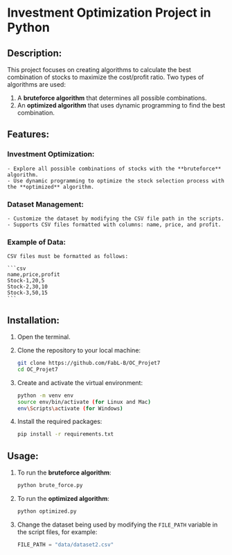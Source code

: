 # Investment Optimization Project in Python

## Description:

This project focuses on creating algorithms to calculate the best combination of stocks to maximize the cost/profit ratio. Two types of algorithms are used:
1. A **bruteforce algorithm** that determines all possible combinations.
2. An **optimized algorithm** that uses dynamic programming to find the best combination.

## Features:
### Investment Optimization:

    - Explore all possible combinations of stocks with the **bruteforce** algorithm.
    - Use dynamic programming to optimize the stock selection process with the **optimized** algorithm.

### Dataset Management:

    - Customize the dataset by modifying the CSV file path in the scripts.
    - Supports CSV files formatted with columns: name, price, and profit.

### Example of Data:

    CSV files must be formatted as follows:

    ```csv
    name,price,profit
    Stock-1,20,5
    Stock-2,30,10
    Stock-3,50,15
    ```

## Installation:

1. Open the terminal.

2. Clone the repository to your local machine:

    ```bash
    git clone https://github.com/FabL-B/OC_Projet7
    cd OC_Projet7
    ```

3. Create and activate the virtual environment:

    ```bash
    python -m venv env
    source env/bin/activate (for Linux and Mac)
    env\Scripts\activate (for Windows)
    ```

4. Install the required packages:

    ```bash
    pip install -r requirements.txt
    ```

## Usage:

1. To run the **bruteforce algorithm**:

    ```bash
    python brute_force.py
    ```

2. To run the **optimized algorithm**:

    ```bash
    python optimized.py
    ```

3. Change the dataset being used by modifying the `FILE_PATH` variable in the script files, for example:

    ```python
    FILE_PATH = "data/dataset2.csv"
    ```